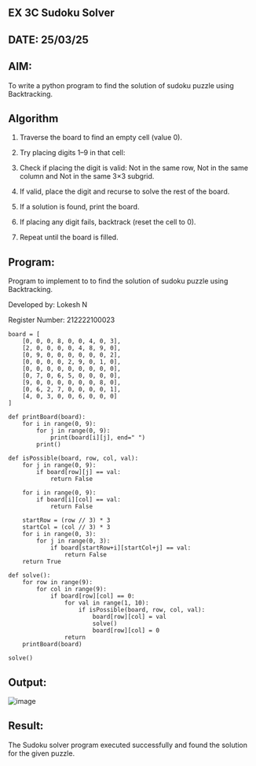 ## EX 3C Sudoku Solver
## DATE: 25/03/25

## AIM:
To write a python program to find the solution of sudoku puzzle using Backtracking.


## Algorithm
1. Traverse the board to find an empty cell (value 0).

2. Try placing digits 1–9 in that cell:

3. Check if placing the digit is valid: Not in the same row, Not in the same column and Not in the same 3×3 subgrid.

4. If valid, place the digit and recurse to solve the rest of the board.

5. If a solution is found, print the board.

6. If placing any digit fails, backtrack (reset the cell to 0).

7. Repeat until the board is filled.

## Program:
Program to implement to to find the solution of sudoku puzzle using Backtracking.

Developed by: Lokesh N

Register Number: 212222100023

```
board = [
    [0, 0, 0, 8, 0, 0, 4, 0, 3],
    [2, 0, 0, 0, 0, 4, 8, 9, 0],
    [0, 9, 0, 0, 0, 0, 0, 0, 2],
    [0, 0, 0, 0, 2, 9, 0, 1, 0],
    [0, 0, 0, 0, 0, 0, 0, 0, 0],
    [0, 7, 0, 6, 5, 0, 0, 0, 0],
    [9, 0, 0, 0, 0, 0, 0, 8, 0],
    [0, 6, 2, 7, 0, 0, 0, 0, 1],
    [4, 0, 3, 0, 0, 6, 0, 0, 0]
]

def printBoard(board):
    for i in range(0, 9):
        for j in range(0, 9):
            print(board[i][j], end=" ")
        print()

def isPossible(board, row, col, val):
    for j in range(0, 9):
        if board[row][j] == val:
            return False

    for i in range(0, 9):
        if board[i][col] == val:
            return False

    startRow = (row // 3) * 3
    startCol = (col // 3) * 3
    for i in range(0, 3):
        for j in range(0, 3):
            if board[startRow+i][startCol+j] == val:
                return False
    return True

def solve():
    for row in range(9):
        for col in range(9):
            if board[row][col] == 0:
                for val in range(1, 10):
                    if isPossible(board, row, col, val):
                        board[row][col] = val
                        solve()
                        board[row][col] = 0
                return
    printBoard(board)
    
solve()
```

## Output:
![image](https://github.com/user-attachments/assets/ca1c1e34-5fee-497b-b553-b6a892c0f816)


## Result:
The Sudoku solver program executed successfully and found the solution for the given puzzle.
